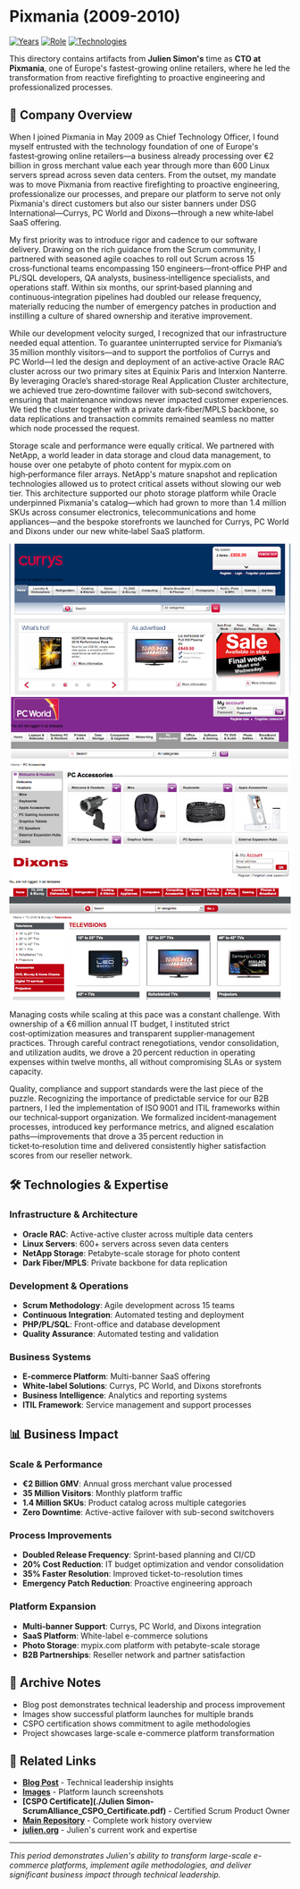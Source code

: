 # Pixmania (2009-2010)

[![Years](https://img.shields.io/badge/Years-2009--2010-orange.svg)](https://github.com/juliensimon/work-history)
[![Role](https://img.shields.io/badge/Role-CTO-blue.svg)](https://github.com/juliensimon/work-history)
[![Technologies](https://img.shields.io/badge/Technologies-Oracle%20RAC%2C%20Linux%2C%20SaaS%2C%20E-commerce-green.svg)](https://github.com/juliensimon/work-history)

This directory contains artifacts from **Julien Simon's** time as **CTO at Pixmania**, one of Europe's fastest-growing online retailers, where he led the transformation from reactive firefighting to proactive engineering and professionalized processes.

## 🏢 Company Overview

When I joined Pixmania in May 2009 as Chief Technology Officer, I found myself entrusted with the technology foundation of one of Europe's fastest‑growing online retailers—a business already processing over €2 billion in gross merchant value each year through more than 600 Linux servers spread across seven data centers. From the outset, my mandate was to move Pixmania from reactive firefighting to proactive engineering, professionalize our processes, and prepare our platform to serve not only Pixmania's direct customers but also our sister banners under DSG International—Currys, PC World and Dixons—through a new white‑label SaaS offering.

My first priority was to introduce rigor and cadence to our software delivery.  Drawing on the rich guidance from the Scrum community, I partnered with seasoned agile coaches to roll out Scrum across 15 cross‑functional teams encompassing 150 engineers—front‑office PHP and PL/SQL developers, QA analysts, business‑intelligence specialists, and operations staff.  Within six months, our sprint‑based planning and continuous‑integration pipelines had doubled our release frequency, materially reducing the number of emergency patches in production and instilling a culture of shared ownership and iterative improvement.

While our development velocity surged, I recognized that our infrastructure needed equal attention.  To guarantee uninterrupted service for Pixmania’s 35 million monthly visitors—and to support the portfolios of Currys and PC World—I led the design and deployment of an active‑active Oracle RAC cluster across our two primary sites at Equinix Paris and Interxion Nanterre.  By leveraging Oracle’s shared‑storage Real Application Cluster architecture, we achieved true zero‑downtime failover with sub‑second switchovers, ensuring that maintenance windows never impacted customer experiences.  We tied the cluster together with a private dark‑fiber/MPLS backbone, so data replications and transaction commits remained seamless no matter which node processed the request.

Storage scale and performance were equally critical.  We partnered with NetApp, a world leader in data storage and cloud data management, to house over one petabyte of photo content for mypix.com on high‑performance filer arrays.  NetApp's mature snapshot and replication technologies allowed us to protect critical assets without slowing our web tier.  This architecture supported our photo storage platform while Oracle underpinned Pixmania's catalog—which had grown to more than 1.4 million SKUs across consumer electronics, telecommunications and home appliances—and the bespoke storefronts we launched for Currys, PC World and Dixons under our new white‑label SaaS platform.

![Currys Storefront Launch](images/launch-currys.png)
![PC World Storefront Launch](images/launch-pc-world.png)
![Dixons Storefront Launch](images/launch-dixons.png)

Managing costs while scaling at this pace was a constant challenge.  With ownership of a €6 million annual IT budget, I instituted strict cost‑optimization measures and transparent supplier‑management practices.  Through careful contract renegotiations, vendor consolidation, and utilization audits, we drove a 20 percent reduction in operating expenses within twelve months, all without compromising SLAs or system capacity.

Quality, compliance and support standards were the last piece of the puzzle.  Recognizing the importance of predictable service for our B2B partners, I led the implementation of ISO 9001 and ITIL frameworks within our technical‑support organization.  We formalized incident‑management processes, introduced key performance metrics, and aligned escalation paths—improvements that drove a 35 percent reduction in ticket‑to‑resolution time and delivered consistently higher satisfaction scores from our reseller network.

## 🛠️ Technologies & Expertise

### Infrastructure & Architecture
- **Oracle RAC**: Active-active cluster across multiple data centers
- **Linux Servers**: 600+ servers across seven data centers
- **NetApp Storage**: Petabyte-scale storage for photo content
- **Dark Fiber/MPLS**: Private backbone for data replication

### Development & Operations
- **Scrum Methodology**: Agile development across 15 teams
- **Continuous Integration**: Automated testing and deployment
- **PHP/PL/SQL**: Front-office and database development
- **Quality Assurance**: Automated testing and validation

### Business Systems
- **E-commerce Platform**: Multi-banner SaaS offering
- **White-label Solutions**: Currys, PC World, and Dixons storefronts
- **Business Intelligence**: Analytics and reporting systems
- **ITIL Framework**: Service management and support processes

## 📊 Business Impact

### Scale & Performance
- **€2 Billion GMV**: Annual gross merchant value processed
- **35 Million Visitors**: Monthly platform traffic
- **1.4 Million SKUs**: Product catalog across multiple categories
- **Zero Downtime**: Active-active failover with sub-second switchovers

### Process Improvements
- **Doubled Release Frequency**: Sprint-based planning and CI/CD
- **20% Cost Reduction**: IT budget optimization and vendor consolidation
- **35% Faster Resolution**: Improved ticket-to-resolution times
- **Emergency Patch Reduction**: Proactive engineering approach

### Platform Expansion
- **Multi-banner Support**: Currys, PC World, and Dixons integration
- **SaaS Platform**: White-label e-commerce solutions
- **Photo Storage**: mypix.com platform with petabyte-scale storage
- **B2B Partnerships**: Reseller network and partner satisfaction

## 📄 Archive Notes

- Blog post demonstrates technical leadership and process improvement
- Images show successful platform launches for multiple brands
- CSPO certification shows commitment to agile methodologies
- Project showcases large-scale e-commerce platform transformation

## 🔗 Related Links

- **[Blog Post](./2009-03-12-les-meilleures-excuses-des-equipes-IT.html)** - Technical leadership insights
- **[Images](./images/)** - Platform launch screenshots
- **[CSPO Certificate](./Julien Simon-ScrumAlliance_CSPO_Certificate.pdf)** - Certified Scrum Product Owner
- **[Main Repository](../../README.md)** - Complete work history overview
- **[julien.org](https://julien.org)** - Julien's current work and expertise

---

*This period demonstrates Julien's ability to transform large-scale e-commerce platforms, implement agile methodologies, and deliver significant business impact through technical leadership.*
